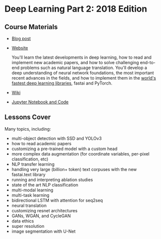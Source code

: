 # Deep Learning Part 2: 2018 Edition

## Course Materials

* [Blog post](http://www.fast.ai/2018/05/07/part2-launch/)
* [Website](http://course.fast.ai/part2.html)

  You'll learn the latest developments in deep learning, how to read and implement new academic papers, and how to solve challenging end-to-end problems such as natural language translation. You'll develop a deep understanding of neural network foundations, the most important recent advances in the fields, and how to implement them in the [world's fastest deep learning libraries](http://www.fast.ai/2018/04/30/dawnbench-fastai/), fastai and PyTorch.

* [Wiki](http://forums.fast.ai/c/part2-v2)
* [Jupyter Notebook and Code](https://github.com/fastai/fastai/tree/master/courses/dl2)


## Lessons Cover

Many topics, including:

- multi-object detection with SSD and YOLOv3
- how to read academic papers
- customizing a pre-trained model with a custom head
- more complex data augmentation (for coordinate variables, per-pixel classification, etc)
- NLP transfer learning
- handling very large (billion+ token) text corpuses with the new fastai.text library
- running and interpreting ablation studies
- state of the art NLP classification
- multi-modal learning
- multi-task learning
- bidirectional LSTM with attention for seq2seq
- neural translation
- customizing resnet architectures
- GANs, WGAN, and CycleGAN
- data ethics
- super resolution
- image segmentation with U-Net
